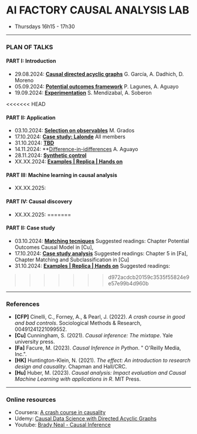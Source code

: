 # **AI FACTORY CAUSAL ANALYSIS LAB**

- Thursdays 16h15 - 17h30

* * *

### **PLAN OF TALKS**

#### **PART I: Introduction**
- 29.08.2024: **[Causal directed acyclic graphs](https://docs.google.com/presentation/d/1b26b0zWK3MQJ480fG1SiqWa0zGXCRRNPhmbvn1pC-xQ/edit?usp=drive\_link)**
G. García, A. Dadhich, D. Moreno
- 05.09.2024: **[Potential outcomes framework](https://docs.google.com/presentation/d/1Mslyg8L5LznhVCWr\_6UT\_fZU32hekamQDcclLf7-Yzg/edit?usp=drive\_link)**
P. Lagunes, A. Aguayo
- 19.09.2024: **[Experimentation](https://docs.google.com/presentation/d/1z8FfE8RL7EJ_ytbedkQezFKCk2K6OX4-6MmBCHHF29g/edit?usp=drive_link)**
S. Mendizabal, A. Soberon

<<<<<<< HEAD
#### **PART II: Application**
- 03.10.2024: **[Selection on observables](https://drive.google.com/file/d/1WsWVjzgRpbqJKlWyYUsrFfdQ9gBZ3nYN/view?usp=drive_link)**
M. Grados
- 17.10.2024: **[Case study: Lalonde]()**
All members
- 31.10.2024: **[TBD]()**
- 14.11.2024: **[Difference-in-idifferences]()
A. Aguayo
- 28.11.2024: **[Synthetic control]()**
- XX.XX.2024: **[Examples | Replica | Hands on]()**

#### **PART III: Machine learning in causal analysis**
- XX.XX.2025: **[]()**

#### **PART IV: Causal discovery**
- XX.XX.2025: **[]()**
=======
#### **PART II: Case study**
- 03.10.2024: **[Matching tecniques]()**
Suggested readings: Chapter Potential Outcomes Causal Model in [Cu],
- 17.10.2024: **[Case study analysis]()**
Suggested readings: Chapter 5 in [Fa], Chapter Matching and Subclassification in [Cu]
- 31.10.2024: **[Examples | Replica | Hands on]()**
Suggested readings:
>>>>>>> d972acdcb20159c3535f55824e9e57e99b4d960b

* * *

### **References**

- **[CFP]** Cinelli, C., Forney, A., & Pearl, J. (2022). *A crash course in good and bad controls*. Sociological Methods & Research, 00491241221099552.
- **[Cu]** Cunningham, S. (2021). *Causal inference: The mixtape*. Yale university press.
- **[Fa]** Facure, M. (2023). *Causal Inference in Python*. " O'Reilly Media, Inc.".
- **[HK]** Huntington-Klein, N. (2021). *The effect: An introduction to research design and causality*. Chapman and Hall/CRC.
- **[Hu]** Huber, M. (2023). *Causal analysis: Impact evaluation and Causal Machine Learning with applications in R*. MIT Press.

* * *

### **Online resources**
- Coursera: [A crash course in causality](https://www.coursera.org/learn/crash-course-in-causality)
- Udemy: [Causal Data Science with Directed Acyclic Graphs](https://www.udemy.com/course/causal-data-science/)
- Youtube: [Brady Neal - Causal Inference](https://www.youtube.com/c/BradyNealCausalInference)
